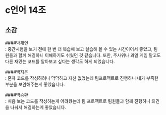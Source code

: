 # c언어 14조
## 소감
####박채연<br>
: 중간시험을 보기 전에 한 번 더 복습해 보고 실습해 볼 수 있는 시간이어서 좋았고, 팀원들과 함께 해결하니 이해하기도 쉬웠던 것 같습니다. 또한, 주사위나 과일 게임 말고도 다른 재밌는 코드를 알아보고 싶다는 생각도 하게 되었습니다.</br>

####백지은<br>
: 혼자 코드를 작성하려니 막막하고 자신 없었는데 팀프로젝트로 진행하니 내가 부족한 부분을 보완해주는게 좋았습니다.</br>

####백승환<br>
: 처음 보는 코드를 작성하는게 어려웠는데 팀 프로젝트로 팀원들과 함께 진행하니 의견을 나눠서 해결하는게 좋았습니다.</br>
